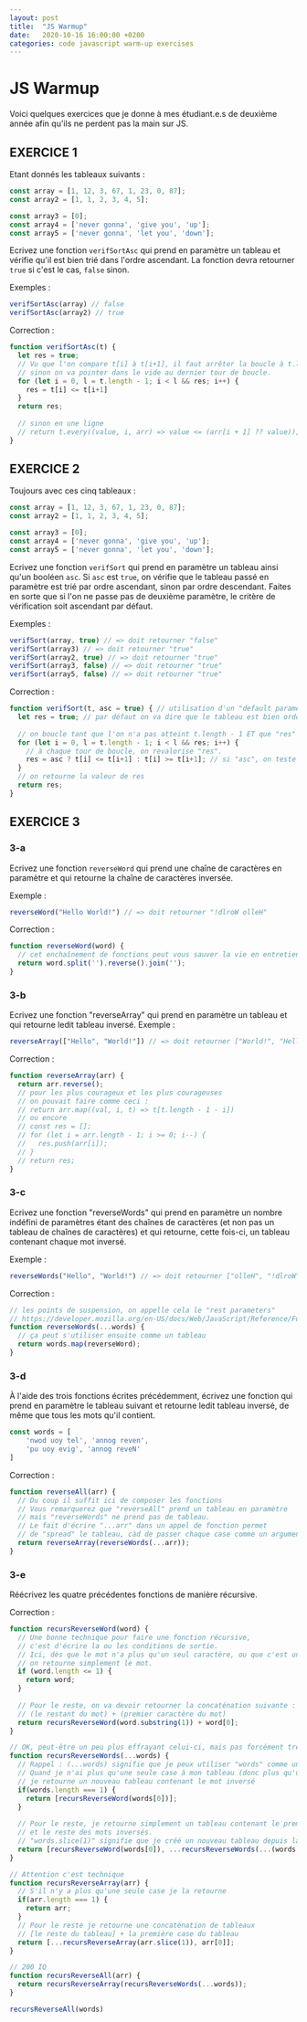 ```yaml
---
layout: post
title:  "JS Warmup"
date:   2020-10-16 16:00:00 +0200
categories: code javascript warm-up exercises
---
```

# JS Warmup
Voici quelques exercices que je donne à mes étudiant.e.s de deuxième année afin qu'ils ne perdent pas la main sur JS.

## EXERCICE 1

Etant donnés les tableaux suivants :

```js
const array = [1, 12, 3, 67, 1, 23, 0, 87];
const array2 = [1, 1, 2, 3, 4, 5];

const array3 = [0];
const array4 = ['never gonna', 'give you', 'up'];
const array5 = ['never gonna', 'let you', 'down'];
```

Ecrivez une fonction `verifSortAsc` qui prend en paramètre un tableau et vérifie qu'il est bien trié dans l'ordre ascendant. 
La fonction devra retourner `true` si c'est le cas, `false` sinon.

Exemples :
```js
verifSortAsc(array) // false
verifSortAsc(array2) // true
```

Correction :

```js
function verifSortAsc(t) {
  let res = true;
  // Vu que l'on compare t[i] à t[i+1], il faut arrêter la boucle à t.length - 1,
  // sinon on va pointer dans le vide au dernier tour de boucle.
  for (let i = 0, l = t.length - 1; i < l && res; i++) {
    res = t[i] <= t[i+1]
  }
  return res;
  
  // sinon en une ligne
  // return t.every((value, i, arr) => value <= (arr[i + 1] ?? value));
}
```

## EXERCICE 2
Toujours avec ces cinq tableaux :

```js
const array = [1, 12, 3, 67, 1, 23, 0, 87];
const array2 = [1, 1, 2, 3, 4, 5];

const array3 = [0];
const array4 = ['never gonna', 'give you', 'up'];
const array5 = ['never gonna', 'let you', 'down'];
```

Ecrivez une fonction `verifSort` qui prend en paramètre un tableau ainsi qu'un booléen `asc`. Si `asc` est `true`, on vérifie que le tableau passé en paramètre est trié par ordre ascendant, sinon par ordre descendant.
Faites en sorte que si l'on ne passe pas de deuxième paramètre, le critère de vérification soit ascendant par défaut.

Exemples :

```js
verifSort(array, true) // => doit retourner "false"
verifSort(array3) // => doit retourner "true"
verifSort(array2, true) // => doit retourner "true"
verifSort(array3, false) // => doit retourner "true"
verifSort(array5, false) // => doit retourner "true"
```

Correction :

```js
function verifSort(t, asc = true) { // utilisation d'un "default parameter"
  let res = true; // par défaut on va dire que le tableau est bien ordonné
  
  // on boucle tant que l'on n'a pas atteint t.length - 1 ET que "res" vaut true
  for (let i = 0, l = t.length - 1; i < l && res; i++) {
    // à chaque tour de boucle, on revalorise "res".
    res = asc ? t[i] <= t[i+1] : t[i] >= t[i+1]; // si "asc", on teste par ordre croissant, sinon décroissant
  }
  // on retourne la valeur de res
  return res;
}
```

## EXERCICE 3
### 3-a
Ecrivez une fonction `reverseWord` qui prend une chaîne de caractères en paramètre et qui retourne la chaîne de caractères inversée.

Exemple :

```js
reverseWord("Hello World!") // => doit retourner "!dlroW olleH"
```

Correction :

```js
function reverseWord(word) {
  // cet enchaînement de fonctions peut vous sauver la vie en entretien technique
  return word.split('').reverse().join('');
}
```

### 3-b
Ecrivez une fonction "reverseArray" qui prend en paramètre un tableau et qui retourne ledit tableau inversé.
Exemple :

```js
reverseArray(["Hello", "World!"]) // => doit retourner ["World!", "Hello"]
```

Correction :

```js
function reverseArray(arr) {
  return arr.reverse();
  // pour les plus courageux et les plus courageuses
  // on pouvait faire comme ceci :
  // return arr.map((val, i, t) => t[t.length - 1 - i])
  // ou encore
  // const res = [];
  // for (let i = arr.length - 1; i >= 0; i--) {
  //   res.push(arr[i]);
  // }
  // return res;
}
```

### 3-c
Ecrivez une fonction "reverseWords" qui prend en paramètre un nombre indéfini de paramètres étant des chaînes de caractères (et non pas un tableau de chaînes de caractères) et qui retourne, cette fois-ci, un tableau contenant chaque mot inversé.

Exemple :

```js
reverseWords("Hello", "World!") // => doit retourner ["olleH", "!dlroW"]
```

Correction :

```js
// les points de suspension, on appelle cela le "rest parameters"
// https://developer.mozilla.org/en-US/docs/Web/JavaScript/Reference/Functions/rest_parameters
function reverseWords(...words) {
  // ça peut s'utiliser ensuite comme un tableau
  return words.map(reverseWord);
}
```

### 3-d
À l'aide des trois fonctions écrites précédemment, écrivez une fonction qui prend en paramètre le tableau suivant et retourne ledit tableau inversé, de même que tous les mots qu'il contient.

```js
const words = [
    'nwod uoy tel', 'annog reven',
    'pu uoy evig', 'annog reveN'
]
```

Correction :

```js
function reverseAll(arr) {
  // Du coup il suffit ici de composer les fonctions
  // Vous remarquerez que "reverseAll" prend un tableau en paramètre
  // mais "reverseWords" ne prend pas de tableau.
  // Le fait d'écrire "...arr" dans un appel de fonction permet
  // de "spread" le tableau, càd de passer chaque case comme un argument distinct
  return reverseArray(reverseWords(...arr));
}
```

### 3-e
Réécrivez les quatre précédentes fonctions de manière récursive.

Correction :

```js
function recursReverseWord(word) {
  // Une bonne technique pour faire une fonction récursive,
  // c'est d'écrire la ou les conditions de sortie.
  // Ici, dès que le mot n'a plus qu'un seul caractère, ou que c'est une chaîne vide,
  // on retourne simplement le mot.
  if (word.length <= 1) {
    return word;
  }
  
  // Pour le reste, on va devoir retourner la concaténation suivante :
  // (le restant du mot) + (premier caractère du mot)
  return recursReverseWord(word.substring(1)) + word[0];
}

// OK, peut-être un peu plus effrayant celui-ci, mais pas forcément très difficile
function recursReverseWords(...words) {
  // Rappel : (...words) signifie que je peux utiliser "words" comme un tableau
  // Quand je n'ai plus qu'une seule case à mon tableau (donc plus qu'un mot)
  // je retourne un nouveau tableau contenant le mot inversé
  if(words.length === 1) {
    return [recursReverseWord(words[0])];
  }
  
  // Pour le reste, je retourne simplement un tableau contenant le premier mot inversé
  // et le reste des mots inversés.
  // "words.slice(1)" signifie que je créé un nouveau tableau depuis la 2ème case
  return [recursReverseWord(words[0]), ...recursReverseWords(...(words.slice(1)))]
}

// Attention c'est technique
function recursReverseArray(arr) {
  // S'il n'y a plus qu'une seule case je la retourne
  if(arr.length === 1) {
    return arr;
  }
  // Pour le reste je retourne une concaténation de tableaux
  // [le reste du tableau] + la première case du tableau
  return [...recursReverseArray(arr.slice(1)), arr[0]];
}

// 200 IQ
function recursReverseAll(arr) {
  return recursReverseArray(recursReverseWords(...words));
}

recursReverseAll(words)
```